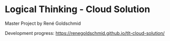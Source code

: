 Logical Thinking - Cloud Solution
=======
Master Project by René Goldschmid

Development progress: https://renegoldschmid.github.io/tlt-cloud-solution/
